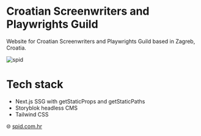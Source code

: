 # Croatian Screenwriters and Playwrights Guild

Website for Croatian Screenwriters and Playwrights Guild based in Zagreb, Croatia.

![spid](https://github.com/snsa-kscc/spid/assets/51080349/c6ad5f62-e63b-4b2d-9f62-919af442c835)

# Tech stack

- Next.js SSG with getStaticProps and getStaticPaths
- Storyblok headless CMS
- Tailwind CSS

:globe_with_meridians: [spid.com.hr](https://spid.com.hr)
